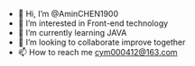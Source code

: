 - 👋 Hi, I’m @AminCHEN1900
- 👀 I’m interested in Front-end technology
- 🌱 I’m currently learning JAVA
- 💞️ I’m looking to collaborate improve together
- 📫 How to reach me cym000412@163.com

<!---
AminCHEN1900/AminCHEN1900 is a ✨ special ✨ repository because its `README.md` (this file) appears on your GitHub profile.
You can click the Preview link to take a look at your changes.
--->
